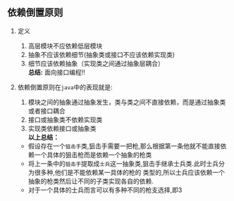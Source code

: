 ## 依赖倒置原则       
1. 定义
    1. 高层模块不应依赖低层模块
    2. 抽象不应该依赖细节(抽象类或接口不应该依赖实现类)
    3. 细节应该依赖抽象（实现类之间通过抽象层耦合）   
    __总结:__ 面向接口编程!!
           
2. 依赖倒置原则在`java`中的表现就是:
    1. 模块之间的抽象通过抽象发生，类与类之间不直接依赖，而是通过抽象类或者接口耦合
    2. 接口或抽象类不依赖实现类
    3. 实现类依赖接口或抽象类       
    __以上总结：__ 
    - 假设存在一个`狙击手`类,狙击手需要一把枪,那么根据第一条他就不能直接依赖一个具体的狙击枪而是依赖一个抽象的枪类
    - 将上一条中的`狙击手`提取成`士兵`这一抽象类,狙击手继承士兵类.此时士兵分为很多种,他们是不能依赖某一具体的枪的
    类型的,所以士兵应该依赖一个抽象的枪类然后让不同的子类实现各自的依赖.
    - 对于一个具体的士兵而言可以有多种不同的枪支选择,即3
    
    
    